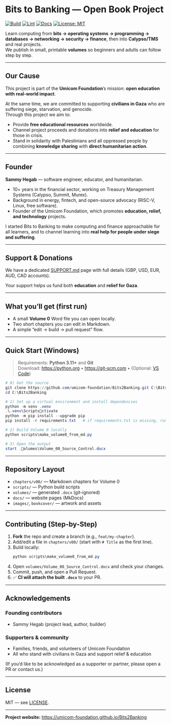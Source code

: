 # Bits to Banking — Open Book Project

[![Build](https://github.com/umicom-foundation/Bits2Banking/actions/workflows/build-volume0.yml/badge.svg)](https://github.com/umicom-foundation/Bits2Banking/actions/workflows/build-volume0.yml)
[![Lint](https://github.com/umicom-foundation/Bits2Banking/actions/workflows/lint.yml/badge.svg)](https://github.com/umicom-foundation/Bits2Banking/actions/workflows/lint.yml)
[![Docs](https://img.shields.io/badge/docs-online-blue)](https://umicom-foundation.github.io/Bits2Banking)
[![License: MIT](https://img.shields.io/badge/License-MIT-yellow.svg)](LICENSE)

Learn computing from **bits → operating systems → programming → databases → networking → security → finance**, then into **Calypso/TMS** and real projects.  
We publish in small, printable **volumes** so beginners and adults can follow step by step.

---

## Our Cause

This project is part of the **Umicom Foundation**’s mission: **open education with real-world impact**.  

At the same time, we are committed to supporting **civilians in Gaza** who are suffering siege, starvation, and genocide.  
Through this project we aim to:  

- Provide **free educational resources** worldwide.  
- Channel project proceeds and donations into **relief and education** for those in crisis.  
- Stand in solidarity with Palestinians and all oppressed people by combining **knowledge sharing** with **direct humanitarian action**.  

---

## Founder

**Sammy Hegab** — software engineer, educator, and humanitarian.  

- 10+ years in the financial sector, working on Treasury Management Systems (Calypso, Summit, Murex).  
- Background in energy, fintech, and open-source advocacy (RISC-V, Linux, free software).  
- Founder of the Umicom Foundation, which promotes **education, relief, and technology** projects.  

I started Bits to Banking to make computing and finance approachable for all learners, and to channel learning into **real help for people under siege and suffering**.

---

## Support & Donations

We have a dedicated [SUPPORT.md](SUPPORT.md) page with full details (GBP, USD, EUR, AUD, CAD accounts).  

Your support helps us fund both **education** and **relief for Gaza**.  

---

## What you’ll get (first run)

- A small **Volume 0** Word file you can open locally.  
- Two short chapters you can edit in Markdown.  
- A simple “edit → build → pull request” flow.  

---

## Quick Start (Windows)

> Requirements: **Python 3.11+** and **Git**  
> Download: <https://python.org> • <https://git-scm.com> • (Optional: [VS Code](https://code.visualstudio.com))

```powershell
# 0) Get the source
git clone https://github.com/umicom-foundation/Bits2Banking.git C:\Bits2Banking
cd C:\Bits2Banking

# 1) Set up a virtual environment and install dependencies
python -m venv .venv
.\.venv\Scriptsctivate
python -m pip install --upgrade pip
pip install -r requirements.txt   # if requirements.txt is missing, run:  pip install python-docx

# 2) Build Volume 0 locally
python scripts\make_volume0_from_md.py

# 3) Open the output
start .olumes\Volume_00_Source_Control.docx
```

---

## Repository Layout

- `chapters/v00/` — Markdown chapters for Volume 0  
- `scripts/` — Python build scripts  
- `volumes/` — generated `.docx` (git-ignored)  
- `docs/` — website pages (MkDocs)  
- `images/`, `bookcover/` — artwork and assets  

---

## Contributing (Step-by-Step)

1. **Fork** the repo and create a branch (e.g., `feat/my-chapter`).  
2. Add/edit a file in `chapters/v00/` (start with `# Title` as the first line).  
3. Build locally:  
   ```powershell
   python scripts\make_volume0_from_md.py
   ```
4. Open `volumes/Volume_00_Source_Control.docx` and check your changes.  
5. Commit, push, and open a Pull Request.  
6. ✅ **CI will attach the built `.docx`** to your PR.  

---

## Acknowledgements

### Founding contributors
- Sammy Hegab (project lead, author, builder)  

### Supporters & community
- Families, friends, and volunteers of Umicom Foundation  
- All who stand with civilians in Gaza and support relief & education  

(If you’d like to be acknowledged as a supporter or partner, please open a PR or contact us.)  

---

## License

MIT — see [LICENSE](LICENSE).  

---

**Project website:** <https://umicom-foundation.github.io/Bits2Banking>
